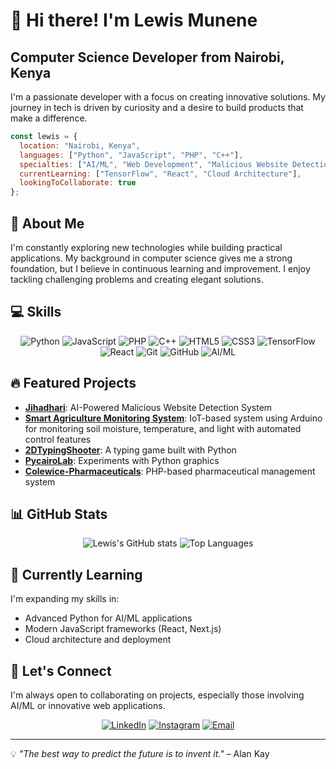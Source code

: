 # 👋 Hi there! I'm Lewis Munene

## Computer Science Developer from Nairobi, Kenya

I'm a passionate developer with a focus on creating innovative solutions. My journey in tech is driven by curiosity and a desire to build products that make a difference.

```javascript
const lewis = {
  location: "Nairobi, Kenya",
  languages: ["Python", "JavaScript", "PHP", "C++"],
  specialties: ["AI/ML", "Web Development", "Malicious Website Detection", "IoT/Embedded Systems"],
  currentLearning: ["TensorFlow", "React", "Cloud Architecture"],
  lookingToCollaborate: true
};
```

## 🚀 About Me

I'm constantly exploring new technologies while building practical applications. My background in computer science gives me a strong foundation, but I believe in continuous learning and improvement. I enjoy tackling challenging problems and creating elegant solutions.

## 💻 Skills

<div align="center">
  
![Python](https://img.shields.io/badge/-Python-3776AB?style=for-the-badge&logo=python&logoColor=white)
![JavaScript](https://img.shields.io/badge/-JavaScript-F7DF1E?style=for-the-badge&logo=javascript&logoColor=black)
![PHP](https://img.shields.io/badge/-PHP-777BB4?style=for-the-badge&logo=php&logoColor=white)
![C++](https://img.shields.io/badge/-C++-00599C?style=for-the-badge&logo=cplusplus&logoColor=white)
![HTML5](https://img.shields.io/badge/-HTML5-E34F26?style=for-the-badge&logo=html5&logoColor=white)
![CSS3](https://img.shields.io/badge/-CSS3-1572B6?style=for-the-badge&logo=css3&logoColor=white)
![TensorFlow](https://img.shields.io/badge/-TensorFlow-FF6F00?style=for-the-badge&logo=tensorflow&logoColor=white)
![React](https://img.shields.io/badge/-React-61DAFB?style=for-the-badge&logo=react&logoColor=black)
![Git](https://img.shields.io/badge/-Git-F05032?style=for-the-badge&logo=git&logoColor=white)
![GitHub](https://img.shields.io/badge/-GitHub-181717?style=for-the-badge&logo=github&logoColor=white)
![AI/ML](https://img.shields.io/badge/-AI%2FML-01D277?style=for-the-badge)

</div>

## 🔥 Featured Projects

- **[Jihadhari](https://github.com/LewisMunene/Jihadhari)**: AI-Powered Malicious Website Detection System
- **[Smart Agriculture Monitoring System](https://github.com/LewisMunene/Smart-Agriculture-Monitoring-System)**: IoT-based system using Arduino for monitoring soil moisture, temperature, and light with automated control features
- **[2DTypingShooter](https://github.com/LewisMunene/2DTypingShooter)**: A typing game built with Python
- **[PycairoLab](https://github.com/LewisMunene/PycairoLab)**: Experiments with Python graphics
- **[Colewice-Pharmaceuticals](https://github.com/LewisMunene/Colewice-Pharmaceuticals)**: PHP-based pharmaceutical management system

## 📊 GitHub Stats

<div align="center">
  <img src="https://github-readme-stats.vercel.app/api?username=LewisMunene&show_icons=true&theme=radical" alt="Lewis's GitHub stats" />
  <img src="https://github-readme-stats.vercel.app/api/top-langs/?username=LewisMunene&layout=compact&theme=radical" alt="Top Languages" />
</div>

## 🌱 Currently Learning

I'm expanding my skills in:
- Advanced Python for AI/ML applications
- Modern JavaScript frameworks (React, Next.js)
- Cloud architecture and deployment

## 💬 Let's Connect

I'm always open to collaborating on projects, especially those involving AI/ML or innovative web applications.

<div align="center">
  
[![LinkedIn](https://img.shields.io/badge/-LinkedIn-0077B5?style=for-the-badge&logo=linkedin&logoColor=white)](https://www.linkedin.com/in/lewis-muthee-365b4b2a8/)
[![Instagram](https://img.shields.io/badge/-Instagram-E4405F?style=for-the-badge&logo=instagram&logoColor=white)](https://www.instagram.com/l_ewis_m/?__pwa=1)
[![Email](https://img.shields.io/badge/-Email-D14836?style=for-the-badge&logo=gmail&logoColor=white)](mailto:lwsmuthee@gmail.com)

</div>

---

💡 *"The best way to predict the future is to invent it."* – Alan Kay
